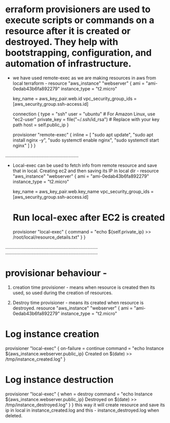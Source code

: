 # erraform provisioners are used to execute scripts or commands on a resource after it is created or destroyed. They help with bootstrapping, configuration, and automation of infrastructure.

- we have used remote-exec as we are making resources in aws from local terraform - 
resource "aws_instance" "webserver" {
  ami           = "ami-0edab43b6fa892279"
  instance_type = "t2.micro"
  
  key_name               = aws_key_pair.web.id
  vpc_security_group_ids = [aws_security_group.ssh-access.id]

  connection {
    type        = "ssh"
    user        = "ubuntu"  # For Amazon Linux, use "ec2-user"
    private_key = file("~/.ssh/id_rsa")  # Replace with your key path
    host        = self.public_ip
  }

  provisioner "remote-exec" {
    inline = [
      "sudo apt update",
      "sudo apt install nginx -y",
      "sudo systemctl enable nginx",
      "sudo systemctl start nginx"
    ]
  }
}

.........................................................
- Local-exec can be used to fetch info from remote resource and save that in local.
Creating ec2 and then saving its IP in local dir - 
resource "aws_instance" "webserver" {
  ami           = "ami-0edab43b6fa892279"
  instance_type = "t2.micro"

  key_name               = aws_key_pair.web.key_name
  vpc_security_group_ids = [aws_security_group.ssh-access.id]

  # Run local-exec after EC2 is created
  provisioner "local-exec" {
    command = "echo ${self.private_ip} >> /root/local/resource_details.txt"
  }
}

........................................................................
........................................................................
# provisionar behaviour - 
1. creation time provisioner - means when resource is created then its used, so used during the creation of resources.

2. Destroy time provisioner - means its created when resource is destroyed.
resource "aws_instance" "webserver" {
  ami           = "ami-0edab43b6fa892279"
  instance_type = "t2.micro"

  # Log instance creation
  provisioner "local-exec" {
    on-failure = continue
    command = "echo Instance ${aws_instance.webserver.public_ip} Created on $(date) >> /tmp/instance_created.log"
  }

  # Log instance destruction
  provisioner "local-exec" {
    when = destroy
    command = "echo Instance ${aws_instance.webserver.public_ip} Destroyed on $(date) >> /tmp/instance_destroyed.log"
  }
}
this way it will create resource and save its ip in local in instance_created.log and this - instance_destroyed.log when deleted.

